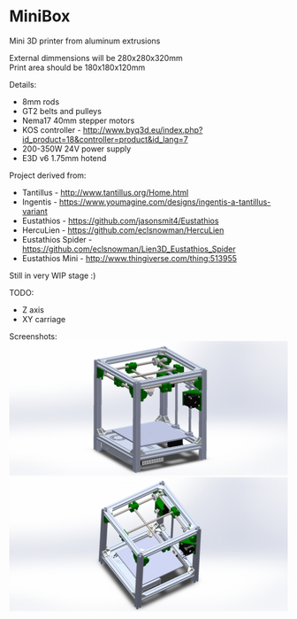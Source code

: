 MiniBox
=======

Mini 3D printer from aluminum extrusions

External dimmensions will be 280x280x320mm  
Print area should be 180x180x120mm

Details:
- 8mm rods
- GT2 belts and pulleys
- Nema17 40mm stepper motors
- KOS controller - http://www.byq3d.eu/index.php?id_product=18&controller=product&id_lang=7
- 200-350W 24V power supply
- E3D v6 1.75mm hotend

Project derived from:
- Tantillus - http://www.tantillus.org/Home.html
- Ingentis - https://www.youmagine.com/designs/ingentis-a-tantillus-variant
- Eustathios - https://github.com/jasonsmit4/Eustathios
- HercuLien - https://github.com/eclsnowman/HercuLien
- Eustathios Spider - https://github.com/eclsnowman/Lien3D_Eustathios_Spider
- Eustathios Mini - http://www.thingiverse.com/thing:513955

Still in very WIP stage :)

TODO:
- Z axis
- XY carriage

Screenshots:
![screen01](/images/screenshot01.JPG?raw=true)
![screen02](/images/screenshot02.JPG?raw=true)
